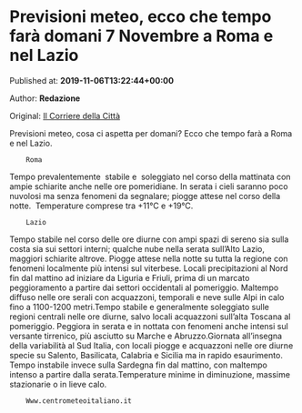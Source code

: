 
# Previsioni meteo, ecco che tempo farà domani 7 Novembre a Roma e nel Lazio

Published at: **2019-11-06T13:22:44+00:00**

Author: **Redazione**

Original: [Il Corriere della Città](https://www.ilcorrieredellacitta.com/notizie-lazio/previsioni-meteo-ecco-che-tempo-fara-domani-7-novembre-a-roma-e-nel-lazio.html)

Previsioni meteo, cosa ci aspetta per domani?
Ecco che tempo farà a Roma e nel Lazio.

        Roma
      
Tempo prevalentemente  stabile e  soleggiato nel corso della mattinata con ampie schiarite anche nelle ore pomeridiane. In serata i cieli saranno poco nuvolosi ma senza fenomeni da segnalare; piogge attese nel corso della notte.  Temperature comprese tra +11°C e +19°C.
 

        Lazio
      
Tempo stabile nel corso delle ore diurne con ampi spazi di sereno sia sulla costa sia sui settori interni; qualche nube nella serata sull’Alto Lazio, maggiori schiarite altrove. Piogge attese nella notte su tutta la regione con fenomeni localmente più intensi sul viterbese.
Locali precipitazioni al Nord fin dal mattino ad iniziare da Liguria e Friuli, prima di un marcato peggioramento a partire dai settori occidentali al pomeriggio. Maltempo diffuso nelle ore serali con acquazzoni, temporali e neve sulle Alpi in calo fino a 1100-1200 metri.Tempo stabile e generalmente soleggiato sulle regioni centrali nelle ore diurne, salvo locali acquazzoni sull’alta Toscana al pomeriggio. Peggiora in serata e in nottata con fenomeni anche intensi sul versante tirrenico, più asciutto su Marche e Abruzzo.Giornata all’insegna della variabilità al Sud Italia, con locali piogge e acquazzoni nelle ore diurne specie su Salento, Basilicata, Calabria e Sicilia ma in rapido esaurimento. Tempo instabile invece sulla Sardegna fin dal mattino, con maltempo intenso a partire dalla serata.Temperature minime in diminuzione, massime stazionarie o in lieve calo.

        Www.centrometeoitaliano.it
      

